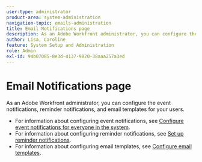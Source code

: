 ```yaml
---
user-type: administrator
product-area: system-administration
navigation-topic: emails-administration
title: Email Notifications page
description: As an Adobe Workfront administrator, you can configure the event notifications, reminder notifications, and email templates for your users.
author: Lisa, Caroline
feature: System Setup and Administration
role: Admin
exl-id: 94b07085-8e3d-4137-9820-38aaa257a3ed
---
```

# Email Notifications page

As an Adobe Workfront administrator, you can configure the event notifications, reminder notifications, and email templates for your users.

* For information about configuring event notifications, see [Configure event notifications for everyone in the system](../../../administration-and-setup/manage-workfront/emails/configure-event-notifications-for-everyone-in-the-system.md).
* For information about configuring reminder notifications, see [Set up reminder notifications](../../../administration-and-setup/manage-workfront/emails/set-up-reminder-notifications.md).
* For information about configuring email templates, see [Configure email templates](../../../administration-and-setup/manage-workfront/emails/configure-email-templates.md).
